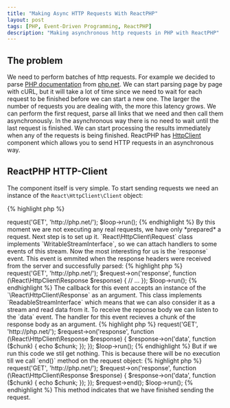 ```yaml
---
title: "Making Async HTTP Requests With ReactPHP"
layout: post
tags: [PHP, Event-Driven Programming, ReactPHP]
description: "Making asynchronous http requests in PHP with ReactPHP"
---
```


## The problem
We need to perform batches of http requests. For example we decided to parse [PHP documentation](http://php.net/manual/en/langref.php) from [php.net](http://php.net). We can start parsing page by page with cURL, but it will take a lot of time since we need to wait for each request to be finished before we can start a new one. The larger the number of requests you are dealing with, the more this latency grows.
We can perform the first request, parse all links that we need and then call them asynchronously. In the asynchronous way there is no need to wait until the last request is finished. We can start processing the results immediately when any of the requests is being finished. ReactPHP has [HttpClient](http://reactphp.org/http-client/) component which allows you to send HTTP requests in an asynchronous way.

## ReactPHP HTTP-Client

The component itself is very simple. To start sending requests we need an instance of the `React\HttpClient\Client` object:

{% highlight php %}
<?php

$loop = React\EventLoop\Factory::create();
$client = new React\HttpClient\Client($loop);
{% endhighlight %}

`Client` class is very simple and its interface consists of the one `request()` method. It accepts a request method, URL, and additional headers and returns an instance of the `React\HttpClient\Request` class. Let's create a `GET` request to `https://php.net`:
{% highlight php %}
<?php

$loop = React\EventLoop\Factory::create();
$client = new React\HttpClient\Client($loop);

$request = $client->request('GET', 'http://php.net/');

$loop->run();
{% endhighlight %}

By this moment we are not executing any real requests, we have only *prepared* a request. Next step is to set up it.

`React\HttpClient\Request` class implements `WritableStreamInterface`, so we can attach handlers to some events of this stream. Now the most interesting for us is the `response` event. This event is emmited when the response headers were received from the server and successfully parsed:

{% highlight php %}
<?php

$loop = React\EventLoop\Factory::create();
$client = new React\HttpClient\Client($loop);

$request = $client->request('GET', 'http://php.net/');
$request->on('response', function (\React\HttpClient\Response $response) {
    // ...     
});

$loop->run();
{% endhighlight %}

The callback for this event accepts an instance of the `\React\HttpClient\Response` as an argument. This class implements `ReadableStreamInterface` which means that we can also consider it as a stream and read data from it. To receive the reponse body we can listen to the `data` event. The handler for this event recieves a chunk of the response body as an argument. 

{% highlight php %}
<?php

$loop = React\EventLoop\Factory::create();
$client = new React\HttpClient\Client($loop);

$request = $client->request('GET', 'http://php.net/');
$request->on('response', function (\React\HttpClient\Response $response) {
    $response->on('data', function ($chunk) {
        echo $chunk;
    });
}); 

$loop->run();
{% endhighlight %}

But if we run this code we stil get nothing. This is because there will be no execution till we call `end()` method on the request object:

{% highlight php %}
<?php

$loop = React\EventLoop\Factory::create();
$client = new React\HttpClient\Client($loop);

$request = $client->request('GET', 'http://php.net/');
$request->on('response', function (\React\HttpClient\Response $response) {
    $response->on('data', function ($chunk) {
        echo $chunk;
    });
}); 

$request->end();
$loop->run();
{% endhighlight %}

This method indicates that we have finished sending the request.